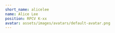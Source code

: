 ```yaml
---
short_name: alicelee
name: Alice Lee
position: RPCV K-xx
avatar: assets/images/avatars/default-avatar.png
---
```

